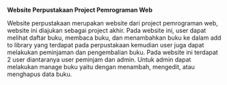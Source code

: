 **Website Perpustakaan Project Pemrograman Web**

Website perpustakaan merupakan website dari project pemrograman web, website ini diajukan sebagai project akhir. Pada website ini, user dapat melihat daftar buku, membaca buku, dan menambahkan buku ke dalam add to library yang terdapat pada perpustakaan kemudian user juga dapat melakukan peminjaman dan pengembalian buku. Pada website ini terdapat 2 user diantaranya user peminjam dan admin. Untuk admin dapat melakukan manage buku yaitu dengan menambah, mengedit, atau menghapus data buku.
